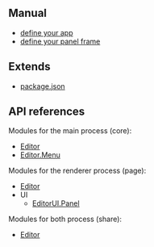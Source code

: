 ## Manual

  * [define your app](manual/define-your-app.md)
  * [define your panel frame](manual/define-your-panel-frame.md)

## Extends

  * [package.json](extends/package-json.md)

## API references

Modules for the main process (core):

  * [Editor](api/core/editor.md)
  * [Editor.Menu](api/core/editor-menu.md)

Modules for the renderer process (page):

  * [Editor](api/page/editor.md)
  * UI
    * [EditorUI.Panel](api/page/ui/panel.md)

Modules for both process (share):

  * [Editor](api/share/editor.md)
